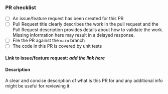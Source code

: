 <!-- Please check the completed items below -->
### PR checklist

- [ ] An issue/feature request has been created for this PR
- [ ] Pull Request title clearly describes the work in the pull request and the Pull Request description provides details about how to validate the work. Missing information here may result in a delayed response.
- [ ] File the PR against the `main` branch
- [ ] The code in this PR is covered by unit tests

#### Link to issue/feature request: *add the link here*

#### Description
A clear and concise description of what is this PR for and any additional info might be useful for reviewing it.
